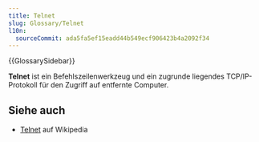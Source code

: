 ```yaml
---
title: Telnet
slug: Glossary/Telnet
l10n:
  sourceCommit: ada5fa5ef15eadd44b549ecf906423b4a2092f34
---
```


{{GlossarySidebar}}

**Telnet** ist ein Befehlszeilenwerkzeug und ein zugrunde liegendes TCP/IP-Protokoll für den Zugriff auf entfernte Computer.

## Siehe auch

- [Telnet](https://en.wikipedia.org/wiki/Telnet) auf Wikipedia
